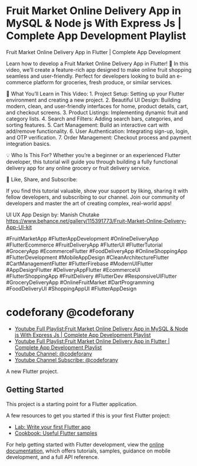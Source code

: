 # Fruit Market Online Delivery App in MySQL & Node js With Express Js | Complete App Development Playlist

Fruit Market Online Delivery App in Flutter | Complete App Development 

Learn how to develop a Fruit Market Online Delivery App in Flutter! 🌟 In this video, we’ll create a feature-rich app designed to make online fruit shopping seamless and user-friendly. Perfect for developers looking to build an e-commerce platform for groceries, fresh produce, or similar services.

📌 What You’ll Learn in This Video:
	1.	Project Setup: Setting up your Flutter environment and creating a new project.
	2.	Beautiful UI Design: Building modern, clean, and user-friendly interfaces for home, product details, cart, and checkout screens.
	3.	Product Listings: Implementing dynamic fruit and category lists.
	4.	Search and Filters: Adding search bars, categories, and sorting features.
	5.	Cart Management: Build an interactive cart with add/remove functionality.
	6.	User Authentication: Integrating sign-up, login, and OTP verification.
	7.	Order Management: Checkout process and payment integration basics.

💡 Who Is This For?
Whether you’re a beginner or an experienced Flutter developer, this tutorial will guide you through building a fully functional delivery app for any online grocery or fruit delivery service.

📢 Like, Share, and Subscribe:

If you find this tutorial valuable, show your support by liking, sharing it with fellow developers, and subscribing to our channel. Join our community of developers and master the art of creating complex, real-world apps!

UI UX App Design by: Manish Chutake
https://www.behance.net/gallery/115391773/Fruit-Market-Online-Delivery-App-UI-kit

#FruitMarketApp #FlutterAppDevelopment #OnlineDeliveryApp #FlutterEcommerce #FruitDeliveryApp #FlutterUI #FlutterTutorial #GroceryApp #EcommerceFlutter #FoodDeliveryApp #OnlineShoppingApp #FlutterDevelopment #MobileAppDesign #CleanArchitectureFlutter #CartManagementFlutter #FlutterFirebase #ModernUIFlutter #AppDesignFlutter #DeliveryAppFlutter #EcommerceUI #FlutterShoppingApp #FruitDelivery #FlutterDev #ResponsiveUIFlutter #GroceryDeliveryApp #OnlineFruitMarket #DartProgramming #FoodDeliveryUI #ShoppingAppUI #FlutterAppDesign


# codeforany @codeforany

- [Youtube Full Playlist:Fruit Market Online Delivery App in MySQL & Node js With Express Js | Complete App Development Playlist](https://www.youtube.com/playlist?list=PLzcRC7PA0xWRITahHf97ucuzrNp3OSBLG)
- [Youtube Full Playlist:Fruit Market Online Delivery App in Flutter | Complete App Development Playlist](https://www.youtube.com/playlist?list=PLzcRC7PA0xWSvBCNPFahvCmPhniI6FVyF)
- [Youtube Channel: @codeforany](https://www.youtube.com/channel/UCdQTp9wRK5vAOlEQZf9PHSg)
- [Youtube Channel Subscribe: @codeforany](https://www.youtube.com/channel/UCdQTp9wRK5vAOlEQZf9PHSg?sub_confirmation=1)


A new Flutter project.

## Getting Started

This project is a starting point for a Flutter application.

A few resources to get you started if this is your first Flutter project:

- [Lab: Write your first Flutter app](https://docs.flutter.dev/get-started/codelab)
- [Cookbook: Useful Flutter samples](https://docs.flutter.dev/cookbook)

For help getting started with Flutter development, view the
[online documentation](https://docs.flutter.dev/), which offers tutorials,
samples, guidance on mobile development, and a full API reference.
